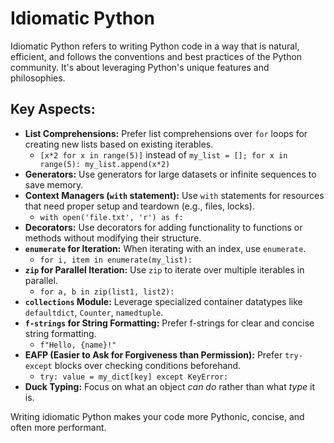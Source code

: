 # Idiomatic Python

Idiomatic Python refers to writing Python code in a way that is natural, efficient, and follows the conventions and best practices of the Python community. It's about leveraging Python's unique features and philosophies.

## Key Aspects:

*   **List Comprehensions:** Prefer list comprehensions over `for` loops for creating new lists based on existing iterables.
    *   `[x*2 for x in range(5)]` instead of `my_list = []; for x in range(5): my_list.append(x*2)`
*   **Generators:** Use generators for large datasets or infinite sequences to save memory.
*   **Context Managers (`with` statement):** Use `with` statements for resources that need proper setup and teardown (e.g., files, locks).
    *   `with open('file.txt', 'r') as f:`
*   **Decorators:** Use decorators for adding functionality to functions or methods without modifying their structure.
*   **`enumerate` for Iteration:** When iterating with an index, use `enumerate`.
    *   `for i, item in enumerate(my_list):`
*   **`zip` for Parallel Iteration:** Use `zip` to iterate over multiple iterables in parallel.
    *   `for a, b in zip(list1, list2):`
*   **`collections` Module:** Leverage specialized container datatypes like `defaultdict`, `Counter`, `namedtuple`.
*   **`f-strings` for String Formatting:** Prefer f-strings for clear and concise string formatting.
    *   `f"Hello, {name}!"`
*   **EAFP (Easier to Ask for Forgiveness than Permission):** Prefer `try-except` blocks over checking conditions beforehand.
    *   `try: value = my_dict[key] except KeyError:`
*   **Duck Typing:** Focus on what an object *can do* rather than what *type* it is.

Writing idiomatic Python makes your code more Pythonic, concise, and often more performant.